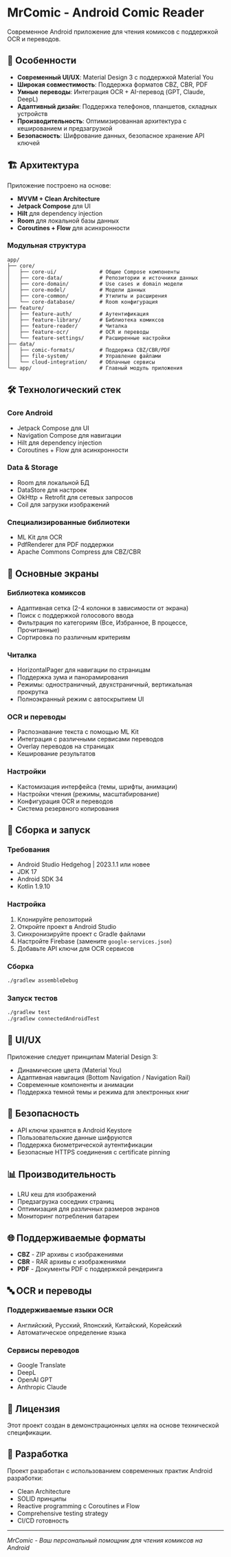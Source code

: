 # MrComic - Android Comic Reader

Современное Android приложение для чтения комиксов с поддержкой OCR и переводов.

## 🚀 Особенности

- **Современный UI/UX**: Material Design 3 с поддержкой Material You
- **Широкая совместимость**: Поддержка форматов CBZ, CBR, PDF
- **Умные переводы**: Интеграция OCR + AI-перевод (GPT, Claude, DeepL)
- **Адаптивный дизайн**: Поддержка телефонов, планшетов, складных устройств
- **Производительность**: Оптимизированная архитектура с кешированием и предзагрузкой
- **Безопасность**: Шифрование данных, безопасное хранение API ключей

## 🏗️ Архитектура

Приложение построено на основе:
- **MVVM + Clean Architecture**
- **Jetpack Compose** для UI
- **Hilt** для dependency injection
- **Room** для локальной базы данных
- **Coroutines + Flow** для асинхронности

### Модульная структура

```
app/
├── core/
│   ├── core-ui/              # Общие Compose компоненты
│   ├── core-data/            # Репозитории и источники данных
│   ├── core-domain/          # Use cases и domain модели
│   ├── core-model/           # Модели данных
│   ├── core-common/          # Утилиты и расширения
│   └── core-database/        # Room конфигурация
├── feature/
│   ├── feature-auth/         # Аутентификация
│   ├── feature-library/      # Библиотека комиксов
│   ├── feature-reader/       # Читалка
│   ├── feature-ocr/          # OCR и переводы
│   └── feature-settings/     # Расширенные настройки
├── data/
│   ├── comic-formats/        # Поддержка CBZ/CBR/PDF
│   ├── file-system/          # Управление файлами
│   └── cloud-integration/    # Облачные сервисы
└── app/                      # Главный модуль приложения
```

## 🛠️ Технологический стек

### Core Android
- Jetpack Compose для UI
- Navigation Compose для навигации
- Hilt для dependency injection
- Coroutines + Flow для асинхронности

### Data & Storage
- Room для локальной БД
- DataStore для настроек
- OkHttp + Retrofit для сетевых запросов
- Coil для загрузки изображений

### Специализированные библиотеки
- ML Kit для OCR
- PdfRenderer для PDF поддержки
- Apache Commons Compress для CBZ/CBR

## 📱 Основные экраны

### Библиотека комиксов
- Адаптивная сетка (2-4 колонки в зависимости от экрана)
- Поиск с поддержкой голосового ввода
- Фильтрация по категориям (Все, Избранное, В процессе, Прочитанные)
- Сортировка по различным критериям

### Читалка
- HorizontalPager для навигации по страницам
- Поддержка зума и панорамирования
- Режимы: одностраничный, двухстраничный, вертикальная прокрутка
- Полноэкранный режим с автоскрытием UI

### OCR и переводы
- Распознавание текста с помощью ML Kit
- Интеграция с различными сервисами переводов
- Overlay переводов на страницах
- Кеширование результатов

### Настройки
- Кастомизация интерфейса (темы, шрифты, анимации)
- Настройки чтения (режимы, масштабирование)
- Конфигурация OCR и переводов
- Система резервного копирования

## 🔧 Сборка и запуск

### Требования
- Android Studio Hedgehog | 2023.1.1 или новее
- JDK 17
- Android SDK 34
- Kotlin 1.9.10

### Настройка
1. Клонируйте репозиторий
2. Откройте проект в Android Studio
3. Синхронизируйте проект с Gradle файлами
4. Настройте Firebase (замените `google-services.json`)
5. Добавьте API ключи для OCR сервисов

### Сборка
```bash
./gradlew assembleDebug
```

### Запуск тестов
```bash
./gradlew test
./gradlew connectedAndroidTest
```

## 🎨 UI/UX

Приложение следует принципам Material Design 3:
- Динамические цвета (Material You)
- Адаптивная навигация (Bottom Navigation / Navigation Rail)
- Современные компоненты и анимации
- Поддержка темной темы и режима для электронных книг

## 🔐 Безопасность

- API ключи хранятся в Android Keystore
- Пользовательские данные шифруются
- Поддержка биометрической аутентификации
- Безопасные HTTPS соединения с certificate pinning

## 📊 Производительность

- LRU кеш для изображений
- Предзагрузка соседних страниц
- Оптимизация для различных размеров экранов
- Мониторинг потребления батареи

## 🌐 Поддерживаемые форматы

- **CBZ** - ZIP архивы с изображениями
- **CBR** - RAR архивы с изображениями
- **PDF** - Документы PDF с поддержкой рендеринга

## 🔤 OCR и переводы

### Поддерживаемые языки OCR
- Английский, Русский, Японский, Китайский, Корейский
- Автоматическое определение языка

### Сервисы переводов
- Google Translate
- DeepL
- OpenAI GPT
- Anthropic Claude

## 📄 Лицензия

Этот проект создан в демонстрационных целях на основе технической спецификации.

## 👥 Разработка

Проект разработан с использованием современных практик Android разработки:
- Clean Architecture
- SOLID принципы
- Reactive programming с Coroutines и Flow
- Comprehensive testing strategy
- CI/CD готовность

---

*MrComic - Ваш персональный помощник для чтения комиксов на Android*